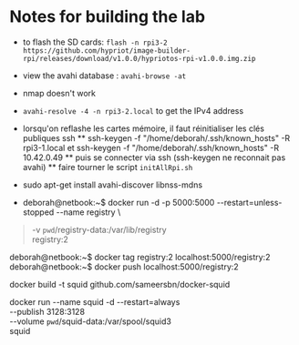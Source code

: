 # Notes for building the lab

* to flash the SD cards: `flash -n rpi3-2 https://github.com/hypriot/image-builder-rpi/releases/download/v1.0.0/hypriotos-rpi-v1.0.0.img.zip`
* view the avahi database : `avahi-browse -at`
* nmap doesn't work
* `avahi-resolve -4 -n rpi3-2.local` to get the IPv4 address
* lorsqu'on reflashe les cartes mémoire, il faut réinitialiser les clés publiques ssh
** ssh-keygen -f "/home/deborah/.ssh/known_hosts" -R rpi3-1.local et ssh-keygen -f "/home/deborah/.ssh/known_hosts" -R 10.42.0.49
** puis se connecter via ssh (ssh-keygen ne reconnait pas avahi)
** faire tourner le script `initAllRpi.sh`
* sudo apt-get install avahi-discover libnss-mdns

* deborah@netbook:~$ docker run -d -p 5000:5000 --restart=unless-stopped --name registry \
> -v `pwd`/registry-data:/var/lib/registry \
> registry:2

deborah@netbook:~$ docker tag registry:2 localhost:5000/registry:2
deborah@netbook:~$ docker push localhost:5000/registry:2

docker build -t squid github.com/sameersbn/docker-squid

docker run --name squid -d --restart=always \
  --publish 3128:3128 \
  --volume `pwd`/squid-data:/var/spool/squid3 \
  squid

 
